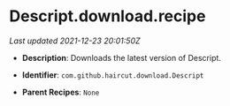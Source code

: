 # Descript.download.recipe

_Last updated 2021-12-23 20:01:50Z_

- **Description**: Downloads the latest version of Descript.

- **Identifier**: `com.github.haircut.download.Descript`

- **Parent Recipes**: `None`
